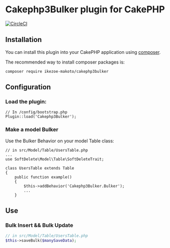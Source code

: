 # Cakephp3Bulker plugin for CakePHP

[![CircleCI](https://circleci.com/gh/IkezoeMakoto/Cakephp3Bulker/tree/master.svg?style=svg)](https://circleci.com/gh/IkezoeMakoto/Cakephp3Bulker/tree/master)

## Installation

You can install this plugin into your CakePHP application using [composer](http://getcomposer.org).

The recommended way to install composer packages is:

```
composer require ikezoe-makoto/cakephp3bulker
```

## Configuration

### Load the plugin:
```
// In /config/bootstrap.php
Plugin::load('Cakephp3Bulker');
```
### Make a model Bulker

Use the Bulker Behavior on your model Table class:

```
// in src/Model/Table/UsersTable.php
...
use SoftDelete\Model\Table\SoftDeleteTrait;

class UsersTable extends Table
{
    public function example()
    {
        $this->addBehavior('Cakephp3Bulker.Bulker');
        ...
    }
```

## Use
### Bulk Insert && Bulk Update
```php
// in src/Model/Table/UsersTable.php
$this->saveBulk($manySaveData);
```
